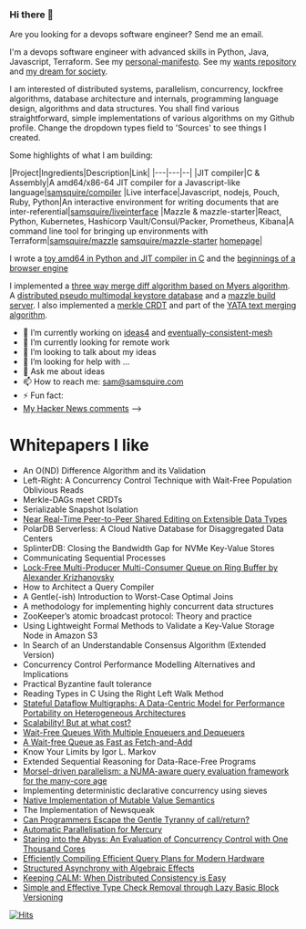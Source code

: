 ### Hi there 👋

Are you looking for a devops software engineer? Send me an email.

I'm a devops software engineer with advanced skills in Python, Java, Javascript, Terraform. See my [personal-manifesto](https://github.com/samsquire/personal-manifesto). See my [wants repository](https://github.com/samsquire/wants) and [my dream for society](https://github.com/samsquire/society).

I am interested of distributed systems, parallelism, concurrency, lockfree algorithms, database architecture and internals, programming language design, algorithms and data structures. You shall find various straightforward, simple implementations of various algorithms on my Github profile. Change the dropdown types field to 'Sources' to see things I created.

Some highlights of what I am building:

|Project|Ingredients|Description|Link|
|---|---|--|
|JIT compiler|C & Assembly|A amd64/x86-64 JIT compiler for a Javascript-like language|[samsquire/compiler](https://github.com/samsquire/compiler)
|Live interface|Javascript, nodejs, Pouch, Ruby, Python|An interactive environment for writing documents that are inter-referential|[samsquire/liveinterface](https://github.com/samsquire/liveinterface)
|Mazzle & mazzle-starter|React, Python, Kubernetes, Hashicorp Vault/Consul/Packer, Prometheus, Kibana|A command line tool for bringing up environments with Terraform|[samsquire/mazzle](https://github.com/samsquire/mazzle) [samsquire/mazzle-starter](https://github.com/samsquire/mazzle-starter) [homepage](https://devops-pipeline.com/)|

I wrote a [toy amd64 in Python and JIT compiler in C](https://github.com/samsquire/compiler) and the [beginnings of a browser engine](https://github.com/samsquire/browser) 

I implemented a [three way merge diff algorithm based on Myers algorithm](HTTPS://GitHub.com/samsquire/text-diff). A [distributed pseudo multimodal keystore database](HTTPS://GitHub.com/samsquire/hash-db) and a [mazzle build server](HTTPS://devops-pipeline.com). I also implemented a [merkle CRDT](HTTPS://GitHub.com/samsquire/merkle-crdt) and part of the [YATA text merging algorithm](HTTPS://GitHub.com/samsquire/yata).

- 🔭 I’m currently working on [ideas4](https://github.com/samsquire/ideas4) and [eventually-consistent-mesh](https://github.com/samsquire/eventually-consistent-mesh)
- 🌱 I’m currently looking for remote work
- 👯 I’m looking to talk about my ideas
- 🤔 I’m looking for help with ...
- 💬 Ask me about ideas
- 📫 How to reach me: sam@samsquire.com
- ⚡ Fun fact: 
- [My Hacker News comments](https://news.ycombinator.com/threads?id=samsquire)
-->

# Whitepapers I like

* An O(ND) Difference Algorithm and its Validation
* Left-Right: A Concurrency Control Technique with Wait-Free Population Oblivious Reads
* Merkle-DAGs meet CRDTs
* Serializable Snapshot Isolation
* [Near Real-Time Peer-to-Peer Shared Editing on Extensible Data Types](https://www.researchgate.net/publication/310212186_Near_Real-Time_Peer-to-Peer_Shared_Editing_on_Extensible_Data_Types)
* PolarDB Serverless: A Cloud Native Database for Disaggregated Data Centers
* SplinterDB: Closing the Bandwidth Gap for NVMe Key-Value Stores
* Communicating Sequential Processes
* [Lock-Free Multi-Producer Multi-Consumer Queue on Ring Buffer by Alexander Krizhanovsky](https://www.linuxjournal.com/content/lock-free-multi-producer-multi-consumer-queue-ring-buffer)
* How to Architect a Query Compiler
* A Gentle(-ish) Introduction to Worst-Case Optimal Joins
* A methodology for implementing highly concurrent data structures
* ZooKeeper’s atomic broadcast protocol: Theory and practice
* Using Lightweight Formal Methods to Validate a Key-Value Storage Node in Amazon S3
* In Search of an Understandable Consensus Algorithm (Extended Version)
* Concurrency Control Performance Modelling Alternatives and Implications
* Practical Byzantine fault tolerance
* Reading Types in C Using the Right Left Walk Method
* [Stateful Dataflow Multigraphs: A Data-Centric Model for Performance Portability on Heterogeneous Architectures](http://www.arxiv.org/abs/1902.10345)
* [Scalability! But at what cost? ](http://www.frankmcsherry.org/assets/COST.pdf)
* [Wait-Free Queues With Multiple Enqueuers and Dequeuers](https://www.cs.technion.ac.il/~erez/Papers/wfquque-ppopp.pdf)
* [A Wait-free Queue as Fast as Fetch-and-Add](http://chaoran.me/assets/pdf/wfq-ppopp16.pdf)
* Know Your Limits by Igor L. Markov
* Extended Sequential Reasoning for Data-Race-Free Programs
* [Morsel-driven parallelism: a NUMA-aware query evaluation framework for the many-core age](https://dl.acm.org/doi/pdf/10.1145/2588555.2610507)
* Implementing deterministic declarative concurrency using sieves
* [Native Implementation of Mutable Value Semantics](https://arxiv.org/pdf/2106.12678.pdf)
* The Implementation of Newsqueak
* [Can Programmers Escape the Gentle Tyranny of call/return?](https://2020.programming-conference.org/details/salon-2020-papers/5/Can-Programmers-Escape-the-Gentle-Tyranny-of-call-return-)
* [Automatic Parallelisation for Mercury](https://paul.bone.id.au/pub/pbone-2012-thesis.pdf)
* [Staring into the Abyss: An Evaluation of Concurrency Control with One Thousand Cores](https://www.vldb.org/pvldb/vol8/p209-yu.pdf)
* [Efficiently Compiling Efficient Query Plans for Modern Hardware](https://www.vldb.org/pvldb/vol4/p539-neumann.pdf)
* [Structured Asynchrony with Algebraic Effects](https://www.microsoft.com/en-us/research/wp-content/uploads/2017/05/asynceffects-msr-tr-2017-21.pdf)
* [Keeping CALM: When Distributed Consistency is Easy](https://arxiv.org/pdf/1901.01930.pdf)
* [Simple and Effective Type Check Removal through Lazy Basic Block Versioning](https://drops.dagstuhl.de/opus/volltexte/2015/5219/pdf/9.pdf)

[![Hits](https://hits.seeyoufarm.com/api/count/incr/badge.svg?url=https%3A%2F%2Fgithub.com%2Fsamsquire%2Fsamsquire&count_bg=%2379C83D&title_bg=%23555555&icon=&icon_color=%23E7E7E7&title=hits&edge_flat=false)](https://hits.seeyoufarm.com)

